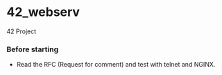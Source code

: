 # 42_webserv
42 Project

### Before starting
- Read the RFC (Request for comment) and test with telnet and NGINX.
